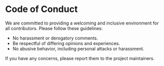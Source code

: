 # Code of Conduct

We are committed to providing a welcoming and inclusive environment for all
contributors. Please follow these guidelines:

- No harassment or derogatory comments.
- Be respectful of differing opinions and experiences.
- No abusive behavior, including personal attacks or harassment.

If you have any concerns, please report them to the project maintainers.
